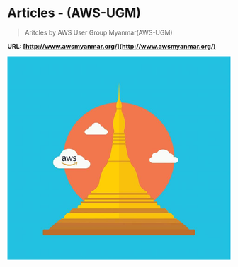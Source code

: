# Articles - (AWS-UGM)
> Aritcles by AWS User Group Myanmar(AWS-UGM)

**URL: [http://www.awsmyanmar.org/](http://www.awsmyanmar.org/)**

![](/awsugm.jpg)

